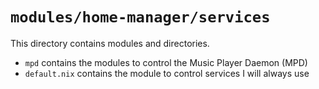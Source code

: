 # `modules/home-manager/services`
This directory contains modules and directories.
- `mpd` contains the modules to control the Music Player Daemon (MPD)
- `default.nix` contains the module to control services I will always use
